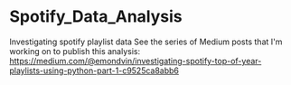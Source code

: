 # Spotify_Data_Analysis
Investigating spotify playlist data
See the series of Medium posts that I'm working on to publish this analysis:
https://medium.com/@emondvin/investigating-spotify-top-of-year-playlists-using-python-part-1-c9525ca8abb6
